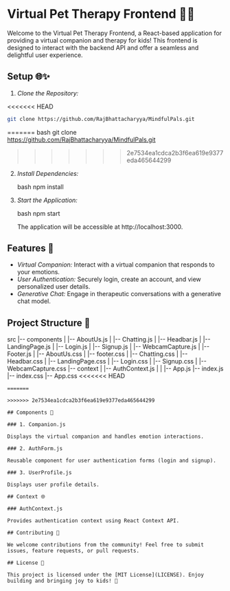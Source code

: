 # Virtual Pet Therapy Frontend 🚀🐾

Welcome to the Virtual Pet Therapy Frontend, a React-based application for providing a virtual companion and therapy for kids! This frontend is designed to interact with the backend API and offer a seamless and delightful user experience.

## Setup 🌐✨

1. *Clone the Repository:*

<<<<<<< HEAD
   ```bash
   git clone https://github.com/RajBhattacharyya/MindfulPals.git
   ```
=======
   bash
   git clone https://github.com/RajBhattacharyya/MindfulPals.git
   
>>>>>>> 2e7534ea1cdca2b3f6ea619e9377eda465644299

2. *Install Dependencies:*

   bash
   npm install
   

3. *Start the Application:*

   bash
   npm start
   

   The application will be accessible at http://localhost:3000.

## Features 🎉

- *Virtual Companion:* Interact with a virtual companion that responds to your emotions.
- *User Authentication:* Securely login, create an account, and view personalized user details.
- *Generative Chat:* Engage in therapeutic conversations with a generative chat model.

## Project Structure 📁


src
|-- components
|   |-- AboutUs.js
|   |-- Chatting.js
|   |-- Headbar.js
|   |-- LandingPage.js
|   |-- Login.js
|   |-- Signup.js
|   |-- WebcamCapture.js
|   |-- Footer.js
|   |-- AboutUs.css
|   |-- footer.css
|   |-- Chatting.css
|   |-- Headbar.css
|   |-- LandingPage.css
|   |-- Login.css
|   |-- Signup.css
|   |-- WebcamCapture.css
|-- context
|   |-- AuthContext.js
|   |
|-- App.js
|-- index.js
|-- index.css
|-- App.css
<<<<<<< HEAD
```
=======

>>>>>>> 2e7534ea1cdca2b3f6ea619e9377eda465644299

## Components 🧩

### 1. Companion.js

Displays the virtual companion and handles emotion interactions.

### 2. AuthForm.js

Reusable component for user authentication forms (login and signup).

### 3. UserProfile.js

Displays user profile details.

## Context 🌐

### AuthContext.js

Provides authentication context using React Context API.

## Contributing 🤝

We welcome contributions from the community! Feel free to submit issues, feature requests, or pull requests.

## License 📝

This project is licensed under the [MIT License](LICENSE). Enjoy building and bringing joy to kids! 🌟